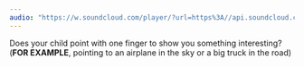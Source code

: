 ```yaml
---
audio: "https://w.soundcloud.com/player/?url=https%3A//api.soundcloud.com/tracks/1405643350%3Fsecret_token%3Ds-CKmilLWARCV&color=%23ff5500&auto_play=true&hide_related=false&show_comments=true&show_user=true&show_reposts=false&show_teaser=true&visual=true"
---
```


Does your child point with one finger to show you something interesting? (<strong>FOR EXAMPLE</strong>, pointing to an airplane in the sky or a big truck in the road)